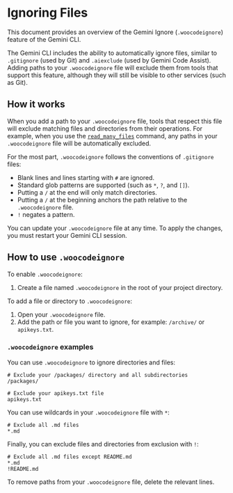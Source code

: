 # Ignoring Files

This document provides an overview of the Gemini Ignore (`.woocodeignore`) feature of the Gemini CLI.

The Gemini CLI includes the ability to automatically ignore files, similar to `.gitignore` (used by Git) and `.aiexclude` (used by Gemini Code Assist). Adding paths to your `.woocodeignore` file will exclude them from tools that support this feature, although they will still be visible to other services (such as Git).

## How it works

When you add a path to your `.woocodeignore` file, tools that respect this file will exclude matching files and directories from their operations. For example, when you use the [`read_many_files`](./tools/multi-file.md) command, any paths in your `.woocodeignore` file will be automatically excluded.

For the most part, `.woocodeignore` follows the conventions of `.gitignore` files:

- Blank lines and lines starting with `#` are ignored.
- Standard glob patterns are supported (such as `*`, `?`, and `[]`).
- Putting a `/` at the end will only match directories.
- Putting a `/` at the beginning anchors the path relative to the `.woocodeignore` file.
- `!` negates a pattern.

You can update your `.woocodeignore` file at any time. To apply the changes, you must restart your Gemini CLI session.

## How to use `.woocodeignore`

To enable `.woocodeignore`:

1. Create a file named `.woocodeignore` in the root of your project directory.

To add a file or directory to `.woocodeignore`:

1. Open your `.woocodeignore` file.
2. Add the path or file you want to ignore, for example: `/archive/` or `apikeys.txt`.

### `.woocodeignore` examples

You can use `.woocodeignore` to ignore directories and files:

```
# Exclude your /packages/ directory and all subdirectories
/packages/

# Exclude your apikeys.txt file
apikeys.txt
```

You can use wildcards in your `.woocodeignore` file with `*`:

```
# Exclude all .md files
*.md
```

Finally, you can exclude files and directories from exclusion with `!`:

```
# Exclude all .md files except README.md
*.md
!README.md
```

To remove paths from your `.woocodeignore` file, delete the relevant lines.
